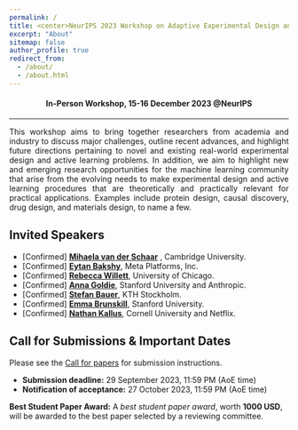 ```yaml
---
permalink: /
title: <center>NeurIPS 2023 Workshop on Adaptive Experimental Design and Active Learning in the Real World</center>
excerpt: "About"
sitemap: false
author_profile: true
redirect_from: 
  - /about/
  - /about.html
---
```

#### <center> In-Person Workshop, 15-16 December 2023 @NeurIPS</center> ####
------
<p style="text-align: justify;">
This workshop aims to bring together researchers from academia and industry to discuss major challenges, outline recent advances, and highlight future directions pertaining to novel and existing real-world experimental design and active learning problems. In addition, we aim to highlight new and emerging research opportunities for the machine learning community that arise from the evolving needs to make experimental design and active learning procedures that are theoretically and practically relevant for practical applications. Examples include protein design, causal discovery, drug design, and materials design, to name a few.
</p>


Invited Speakers
------
* [Confirmed] **[Mihaela van der Schaar](https://www.vanderschaar-lab.com/)** , Cambridge University.
* [Confirmed] **[Eytan Bakshy](https://eytan.github.io/)**, Meta Platforms, Inc.
* [Confirmed] **[Rebecca Willett](https://willett.psd.uchicago.edu/)**,  University of Chicago.
* [Confirmed] **[Anna Goldie](https://www.annagoldie.com/)**, Stanford University and Anthropic.
* [Confirmed] **[Stefan Bauer](https://www.kth.se/profile/baue)**, KTH Stockholm.
* [Confirmed] **[Emma Brunskill](https://cs.stanford.edu/people/ebrun/)**, Stanford University.
* [Confirmed] **[Nathan Kallus](https://nathankallus.com/)**, Cornell University and Netflix.


Call for Submissions & Important Dates
------
Please see the [Call for papers](https://realworldml.github.io/neurips2023/cfp/) for submission instructions.
* **Submission deadline:** 29 September 2023, 11:59 PM (AoE time)
* **Notification of acceptance:** 27 October 2023, 11:59 PM (AoE time)

**Best Student Paper Award:** A *best student paper award*, worth **1000 USD**, will be awarded to the best paper selected by a reviewing committee.


<!--Organizers-->
<!---------->

<!--TODO-->
